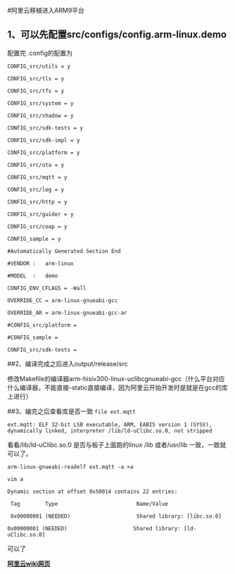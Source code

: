 #阿里云移植进入ARM9平台
## 1、可以先配置src/configs/config.arm-linux.demo

配置完
.config的配置为


`CONFIG_src/utils = y`

`CONFIG_src/tls = y`

`CONFIG_src/tfs = y`

`CONFIG_src/system = y`

`CONFIG_src/shadow = y`

`CONFIG_src/sdk-tests = y`

`CONFIG_src/sdk-impl = y`

`CONFIG_src/platform = y`

`CONFIG_src/ota = y`

`CONFIG_src/mqtt = y`

`CONFIG_src/log = y`

`CONFIG_src/http = y`

`CONFIG_src/guider = y`

`CONFIG_src/coap = y`

`CONFIG_sample = y`

 `#Automatically Generated Section End`

 `#VENDOR :   arm-linux`

 `#MODEL  :   demo`

`CONFIG_ENV_CFLAGS = -Wall`

`OVERRIDE_CC = arm-linux-gnueabi-gcc`

`OVERRIDE_AR = arm-linux-gnueabi-gcc-ar`

 `#CONFIG_src/platform = `
 
 `#CONFIG_sample =`

`CONFIG_src/sdk-tests =`

##2、编译完成之后进入output/release/src

修改Makefile的编译器arm-hisiv300-linux-uclibcgnueabi-gcc（什么平台对应什么编译器，不能直接-static直接编译，因为阿里云开始开发时是就是在gcc的库上进行）

##3、编完之后查看库是否一致
`file ext.mqtt`
 
`ext.mqtt: ELF 32-bit LSB executable, ARM, EABI5 version 1 (SYSV), dynamically linked, interpreter /lib/ld-uClibc.so.0, not stripped`

看看/lib/ld-uClibc.so.0 是否与板子上面跑的linux /lib  或者/usr/lib 一致，一致就可以了。


`arm-linux-gnueabi-readelf ext.mqtt -a >a`

`vim a`


`Dynamic section at offset 0x50014 contains 22 entries:`

 ` Tag        Type                         Name/Value`

` 0x00000001 (NEEDED)                     Shared library: [libc.so.0]`

 `0x00000001 (NEEDED)                     Shared library: [ld-uClibc.so.0]`


可以了


**[阿里云wiki网页](https://github.com/aliyun/iotkit-embedded/wiki)**

